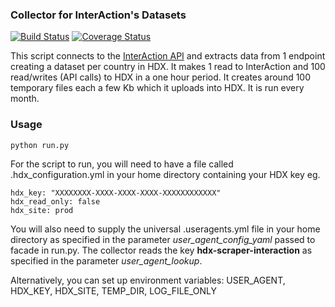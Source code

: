 ### Collector for InterAction's Datasets
[![Build Status](https://github.com/OCHA-DAP/hdx-scraper-interaction/workflows/build/badge.svg)](https://github.com/OCHA-DAP/hdx-scraper-interaction/actions?query=workflow%3Abuild) [![Coverage Status](https://coveralls.io/repos/github/OCHA-DAP/hdx-scraper-interaction/badge.svg?branch=main&ts=1)](https://coveralls.io/github/OCHA-DAP/hdx-scraper-interaction?branch=main)

This script connects to the [InterAction API](https://api.interactiondb.org/) and extracts data from 1 endpoint creating a dataset per country in HDX. It makes 1 read to InterAction and 100 read/writes (API calls) to HDX in a one hour period. It creates around 100 temporary files each a few Kb which it uploads into HDX. It is run every month.


### Usage

    python run.py

For the script to run, you will need to have a file called .hdx_configuration.yml in your home directory containing your HDX key eg.

    hdx_key: "XXXXXXXX-XXXX-XXXX-XXXX-XXXXXXXXXXXX"
    hdx_read_only: false
    hdx_site: prod
    
 You will also need to supply the universal .useragents.yml file in your home directory as specified in the parameter *user_agent_config_yaml* passed to facade in run.py. The collector reads the key **hdx-scraper-interaction** as specified in the parameter *user_agent_lookup*.
 
 Alternatively, you can set up environment variables: USER_AGENT, HDX_KEY, HDX_SITE, TEMP_DIR, LOG_FILE_ONLY
